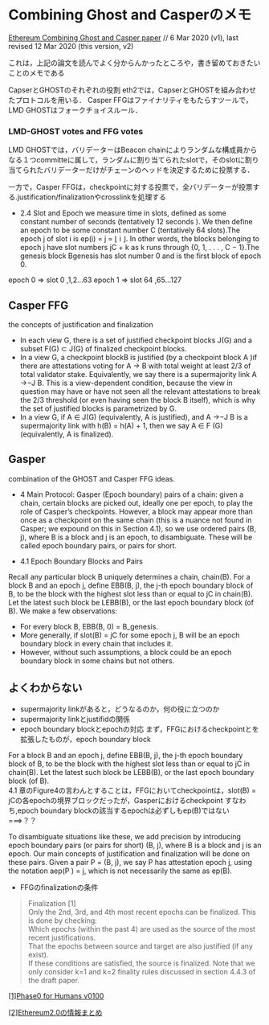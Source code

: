 # Combining Ghost and Casperのメモ
[Ethereum Combining Ghost and Casper paper](https://arxiv.org/abs/2003.03052) // 6 Mar 2020 (v1), last revised 12 Mar 2020 (this version, v2)

これは，上記の論文を読んでよく分からんかったところや，書き留めておきたいことのメモである

CapserとGHOSTのそれぞれの役割
eth2では，CapserとGHOSTを組み合わせたプロトコルを用いる．
Casper FFGはファイナリティをもたらすツールで，LMD GHOSTはフォークチョイスルール．
### LMD-GHOST votes and FFG votes
LMD GHOSTでは，バリデーターはBeacon chainによりランダムな構成員からなる１つcommitteに属して，ランダムに割り当てられたslotで，そのslotに割り当てられたバリデーターだけがチェーンのヘッドを決定するために投票する．

一方で，Casper FFGは，checkpointに対する投票で，全バリデーターが投票する.justification/finalizationやcrosslinkを処理する

 - 2.4 Slot and Epoch
we measure time in slots, defined as some   
 constant number of seconds (tentatively 12
 seconds ). We then define an epoch to be some constant number C (tentatively 64 slots).The epoch j of slot i is ep(i) = j = ⌊ i ⌋. In other words, the blocks belonging to epoch j have slot numbers jC + k as k runs through {0, 1, . . . , C − 1}.The genesis block Bgenesis has slot number 0 and is the first block of epoch 0.

epoch 0  => slot 0 ,1,2...63 epoch 1 => slot 64 ,65...127

## Casper FFG
 the concepts of justification and finalization

 - In each view G, there is a set of justified checkpoint blocks J(G) and a subset F(G) ⊂ J(G) of finalized checkpoint blocks.
 - In a view G, a checkpoint blockB is justified (by a checkpoint block A )if there are attestations voting for A → B with total weight at least 2/3 of total validator stake. Equivalently,
 we say there is a supermajority link A →−J B. This is a view-dependent condition, because the view in question may have or have not seen all the relevant attestations to break the 2/3 threshold (or even having seen the block B itself), which is why the set of justified blocks is parametrized by G.
 - In a view G, if A ∈ J(G) (equivalently, A is justified), and A →−J B is a supermajority link with h(B) = h(A) + 1, then we say A ∈ F (G) (equivalently, A is finalized).

## Gasper
combination of the GHOST and Casper FFG ideas.

 - 4 Main Protocol: Gasper
 (Epoch boundary) pairs of a chain: given a chain, certain blocks are picked out, ideally one per epoch, to play the role of Casper’s checkpoints. However, a block may appear more than once as a checkpoint on the same chain (this is a nuance not found in Casper; we expound on this in Section 4.1), so we use ordered pairs (B, j), where B is a block and j is an epoch, to disambiguate. These will be called epoch boundary pairs, or pairs for short.

 - 4.1 Epoch Boundary Blocks and Pairs

Recall any particular block B uniquely determines a chain, chain(B). For a block B and an epoch j, define EBB(B, j), the j-th epoch boundary block of B, to be the block with the highest slot less than or equal to jC in chain(B). Let the latest such block be LEBB(B), or the last epoch boundary block (of B). We make a few observations:
 - For every block B, EBB(B, 0) = B_genesis.
 - More generally, if slot(B) = jC for some epoch j, B will be an epoch boundary block in
every chain that includes it.
 - However, without such assumptions, a block could be an epoch boundary block in some chains but not others.
 
## よくわからない
 - supermajority linkがあると，どうなるのか，何の役に立つのか
 - supermajority linkとjustifidの関係
 - epoch boundary blockとepochの対応
 まず，FFGにおけるcheckpointとを拡張したものが，epoch boundary block  

 For a block B and an epoch j, define EBB(B, j), the j-th epoch boundary block of B, to be the block with the highest slot less than or equal to jC in chain(B). Let the latest such block be LEBB(B), or the last epoch boundary block (of B).   
 4.1 章のFigure4の言わんとすることは，FFGにおいてcheckpointは，slot(B) = jCの各epochの境界ブロックだったが，Gasperにおけるcheckpoint すなわち,epoch boundary blockの該当するepochは必ずしもep(B)ではない　===>？？  

 To disambiguate situations like these, we add precision by introducing epoch boundary pairs (or pairs for short) (B, j), where B is a block and j is an epoch. Our main concepts of justification and finalization will be done on these pairs. Given a pair P = (B, j), we say P has attestation epoch j, using the notation aep(P ) = j, which is not necessarily the same as ep(B).  

 - FFGのfinalizationの条件  
 >  Finalization [1]  
 Only the 2nd, 3rd, and 4th most recent epochs can be finalized. This is done by checking:  
 Which epochs (within the past 4) are used as the source of the most recent justifications.  
 That the epochs between source and target are also justified (if any exist).  
 If these conditions are satisfied, the source is finalized. Note that we only consider k=1 and k=2 finality rules discussed in section 4.4.3 of the draft paper.  

[[1]Phase0 for Humans v0100](https://notes.ethereum.org/@djrtwo/Bkn3zpwxB?type=view#Phase-0-for-Humans-v0100)

 [[2]Ethereum2.0の情報まとめ](https://notes.ethereum.org/@protolambda/eth2_start#Eth2-Information)